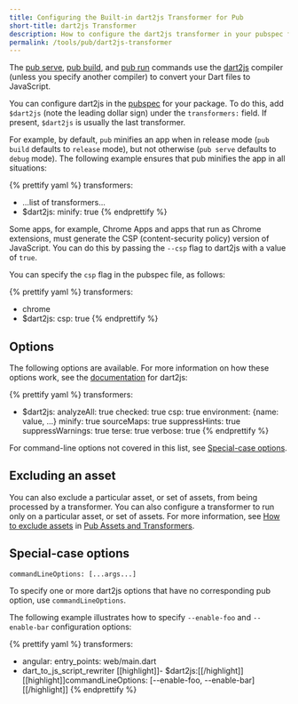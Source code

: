 ```yaml
---
title: Configuring the Built-in dart2js Transformer for Pub
short-title: dart2js Transformer
description: How to configure the dart2js transformer in your pubspec file.
permalink: /tools/pub/dart2js-transformer
---
```


The [pub serve](/tools/pub/pub-serve), [pub build](/tools/pub/pub-build),
and [pub run]({{site.dartlang}}/tools/pub/cmd/pub-run.html)
commands use the [dart2js](/tools/dart2js) compiler
(unless you specify another compiler)
to convert your Dart files to JavaScript.

You can configure dart2js in the
[pubspec]({{site.dartlang}}/tools/pub/pubspec.html) for your package.
To do this, add `$dart2js` (note the leading dollar sign) under the
`transformers:` field.
If present, `$dart2js` is usually the last transformer.

For example, by default, `pub` minifies an app when in release mode
(`pub build` defaults to `release` mode), but not otherwise
(`pub serve` defaults to `debug` mode).
The following example ensures that pub minifies the app in all situations:

{% prettify yaml %}
transformers:
- ...list of transformers...
- $dart2js:
    minify: true
{% endprettify %}

Some apps, for example, Chrome Apps and apps that run as Chrome extensions,
must generate the CSP (content-security policy) version of JavaScript.
You can do this by passing the `--csp` flag to dart2js with a value of `true`.

You can specify the `csp` flag in the pubspec file, as follows:

{% prettify yaml %}
transformers:
- chrome
- $dart2js:
    csp: true
{% endprettify %}

## Options

The following options are available. For more information on how these options
work, see the [documentation](/tools/dart2js#options) for dart2js:

{% prettify yaml %}
transformers:
- $dart2js:
    analyzeAll: true
    checked: true
    csp: true
    environment: {name: value, ...}
    minify: true
    sourceMaps: true
    suppressHints: true
    suppressWarnings: true
    terse: true
    verbose: true
{% endprettify %}

For command-line options not covered in this list,
see [Special-case options](#special-case-options).

## Excluding an asset

You can also exclude a particular asset, or set of assets,
from being processed by a transformer.
You can also configure a transformer to run
only on a particular asset, or set of assets.
For more information, see
[How to exclude assets]({{site.dartlang}}/tools/pub/assets-and-transformers.html#exclude-assets) in
[Pub Assets and Transformers]({{site.dartlang}}/tools/pub/assets-and-transformers.html).

## Special-case options

`commandLineOptions: [...args...]`

To specify one or more dart2js options that have no corresponding pub option,
use `commandLineOptions`.

The following example illustrates how to specify `--enable-foo`
and `--enable-bar` configuration options:

{% prettify yaml %}
transformers:
- angular:
    entry_points: web/main.dart
- dart_to_js_script_rewriter
[[highlight]]- $dart2js:[[/highlight]]
    [[highlight]]commandLineOptions: [--enable-foo, --enable-bar][[/highlight]]
{% endprettify %}
